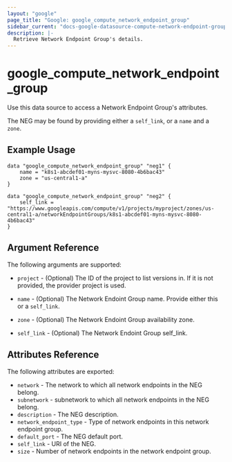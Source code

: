 ```yaml
---
layout: "google"
page_title: "Google: google_compute_network_endpoint_group"
sidebar_current: "docs-google-datasource-compute-network-endpoint-group"
description: |-
  Retrieve Network Endpoint Group's details.
---
```


# google\_compute\_network\_endpoint\_group

Use this data source to access a Network Endpoint Group's attributes.

The NEG may be found by providing either a `self_link`, or a `name` and a `zone`.

## Example Usage

```hcl
data "google_compute_network_endpoint_group" "neg1" {
	name = "k8s1-abcdef01-myns-mysvc-8080-4b6bac43"
	zone = "us-central1-a"
}

data "google_compute_network_endpoint_group" "neg2" {
	self_link = "https://www.googleapis.com/compute/v1/projects/myproject/zones/us-central1-a/networkEndpointGroups/k8s1-abcdef01-myns-mysvc-8080-4b6bac43"
}
```

## Argument Reference

The following arguments are supported:

* `project` - (Optional) The ID of the project to list versions in.
    If it is not provided, the provider project is used.

* `name` - (Optional) The Network Endoint Group name.
    Provide either this or a `self_link`.

* `zone` - (Optional) The Network Endoint Group availability zone.

* `self_link` - (Optional) The Network Endoint Group self\_link.

## Attributes Reference

The following attributes are exported:

* `network` - The network to which all network endpoints in the NEG belong.
* `subnetwork` - subnetwork to which all network endpoints in the NEG belong.
* `description` - The NEG description.
* `network_endpoint_type` - Type of network endpoints in this network endpoint group.
* `default_port` - The NEG default port.
* `self_link` - URI of the  NEG.
* `size` - Number of network endpoints in the network endpoint group.
